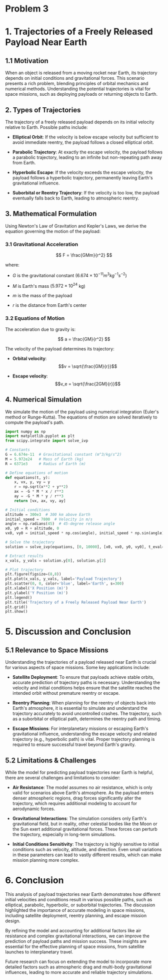 # Problem 3
# 1. Trajectories of a Freely Released Payload Near Earth

## 1.1 Motivation

When an object is released from a moving rocket near Earth, its trajectory depends on initial conditions and gravitational forces. This scenario presents a rich problem, blending principles of orbital mechanics and numerical methods. Understanding the potential trajectories is vital for space missions, such as deploying payloads or returning objects to Earth.

## 2. Types of Trajectories

The trajectory of a freely released payload depends on its initial velocity relative to Earth. Possible paths include:

  
- **Elliptical Orbit**: If the velocity is below escape velocity but sufficient to avoid immediate reentry, the payload follows a closed elliptical orbit.

  
- **Parabolic Trajectory**: At exactly the escape velocity, the payload follows a parabolic trajectory, leading to an infinite but non-repeating path away from Earth.

  
- **Hyperbolic Escape**: If the velocity exceeds the escape velocity, the payload follows a hyperbolic trajectory, permanently leaving Earth's gravitational influence.

  
- **Suborbital or Reentry Trajectory**: If the velocity is too low, the payload eventually falls back to Earth, leading to atmospheric reentry.

  

## 3. Mathematical Formulation

Using Newton's Law of Gravitation and Kepler's Laws, we derive the equation governing the motion of the payload:

### 3.1 Gravitational Acceleration

$$
F = \frac{GMm}{r^2}
$$

where:

  
- $G$ is the gravitational constant ($6.674 \times 10^{-11} m^3 kg^{-1} s^{-2}$)

  
- $M$ is Earth's mass ($5.972 \times 10^{24}$ kg)

  
- $m$ is the mass of the payload

  
- $r$ is the distance from Earth's center

  

### 3.2 Equations of Motion

The acceleration due to gravity is:

$$
a = \frac{GM}{r^2}
$$

The velocity of the payload determines its trajectory:

  
- **Orbital velocity**: $$v = \sqrt{\frac{GM}{r}}$$

  
- **Escape velocity**: $$v_e = \sqrt{\frac{2GM}{r}}$$

  

## 4. Numerical Simulation

We simulate the motion of the payload using numerical integration (Euler's method or Runge-Kutta). The equations of motion are solved iteratively to compute the payload's path.

```python
import numpy as np
import matplotlib.pyplot as plt
from scipy.integrate import solve_ivp

# Constants
G = 6.674e-11  # Gravitational constant (m^3/kg/s^2)
M = 5.972e24   # Mass of Earth (kg)
R = 6371e3     # Radius of Earth (m)

# Define equations of motion
def equations(t, y):
    x, vx, y, vy = y
    r = np.sqrt(x**2 + y**2)
    ax = -G * M * x / r**3
    ay = -G * M * y / r**3
    return [vx, ax, vy, ay]

# Initial conditions
altitude = 300e3  # 300 km above Earth
initial_speed = 7800  # Velocity in m/s
angle = np.radians(45)  # 45-degree release angle
x0, y0 = R + altitude, 0
vx0, vy0 = initial_speed * np.cos(angle), initial_speed * np.sin(angle)

# Solve the trajectory
solution = solve_ivp(equations, [0, 10000], [x0, vx0, y0, vy0], t_eval=np.linspace(0, 10000, 1000))

# Extract results
x_vals, y_vals = solution.y[0], solution.y[2]

# Plot trajectory
plt.figure(figsize=(8,8))
plt.plot(x_vals, y_vals, label='Payload Trajectory')
plt.scatter(0, 0, color='blue', label='Earth', s=300)
plt.xlabel('X Position (m)')
plt.ylabel('Y Position (m)')
plt.legend()
plt.title('Trajectory of a Freely Released Payload Near Earth')
plt.grid()
plt.show()
```

# 5. Discussion and Conclusion

## 5.1 Relevance to Space Missions

Understanding the trajectories of a payload released near Earth is crucial for various aspects of space missions. Some key applications include:

  
- **Satellite Deployment**: To ensure that payloads achieve stable orbits, accurate prediction of trajectory paths is necessary. Understanding the velocity and initial conditions helps ensure that the satellite reaches the intended orbit without premature reentry or escape.

  
- **Reentry Planning**: When planning for the reentry of objects back into Earth's atmosphere, it is essential to simulate and understand the trajectory accurately to avoid uncontrolled crashes. The trajectory, such as a suborbital or elliptical path, determines the reentry path and timing.

  
- **Escape Missions**: For interplanetary missions or escaping Earth's gravitational influence, understanding the escape velocity and related trajectory (e.g., hyperbolic path) is vital. Proper trajectory planning is required to ensure successful travel beyond Earth's gravity.

  

## 5.2 Limitations & Challenges

While the model for predicting payload trajectories near Earth is helpful, there are several challenges and limitations to consider:

  
- **Air Resistance**: The model assumes no air resistance, which is only valid for scenarios above Earth's atmosphere. As the payload enters denser atmospheric regions, drag forces significantly alter the trajectory, which requires additional modeling to account for aerodynamic forces.

  
- **Gravitational Interactions**: The simulation considers only Earth's gravitational field, but in reality, other celestial bodies like the Moon or the Sun exert additional gravitational forces. These forces can perturb the trajectory, especially in long-term simulations.

  
- **Initial Conditions Sensitivity**: The trajectory is highly sensitive to initial conditions such as velocity, altitude, and direction. Even small variations in these parameters can lead to vastly different results, which can make mission planning more complex.

  

# 6. Conclusion

This analysis of payload trajectories near Earth demonstrates how different initial velocities and conditions result in various possible paths, such as elliptical, parabolic, hyperbolic, or suborbital trajectories. The discussion highlighted the importance of accurate modeling in space missions, including satellite deployment, reentry planning, and escape mission design.

By refining the model and accounting for additional factors like air resistance and complex gravitational interactions, we can improve the prediction of payload paths and mission success. These insights are essential for the effective planning of space missions, from satellite launches to interplanetary travel.

Future research can focus on extending the model to incorporate more detailed factors such as atmospheric drag and multi-body gravitational influences, leading to more accurate and reliable trajectory simulations.

